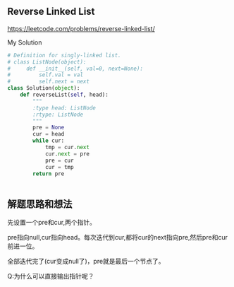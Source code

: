 ## Reverse Linked List

https://leetcode.com/problems/reverse-linked-list/

My Solution

```python
# Definition for singly-linked list.
# class ListNode(object):
#     def __init__(self, val=0, next=None):
#         self.val = val
#         self.next = next
class Solution(object):
    def reverseList(self, head):
        """
        :type head: ListNode
        :rtype: ListNode
        """
        pre = None
        cur = head
        while cur:
            tmp = cur.next
            cur.next = pre
            pre = cur
            cur = tmp
        return pre
        
```

## 解题思路和想法

先设置一个pre和cur,两个指针。

pre指向null,cur指向head。每次迭代到cur,都将cur的next指向pre,然后pre和cur前进一位。

全部迭代完了(cur变成null了)，pre就是最后一个节点了。

Q:为什么可以直接输出指针呢？


    
